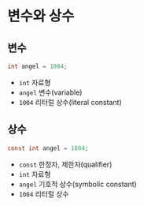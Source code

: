 # 변수와 상수

## 변수

```c
int angel = 1004;
```

- `int` 자료형
- `angel` 변수(variable)
- `1004` 리터럴 상수(literal constant)



## 상수

```c
const int angel = 1004;
```

- `const` 한정자, 제한자(qualifier)
- `int` 자료형
- `angel` 기호적 상수(symbolic constant)
- `1004` 리터럴 상수